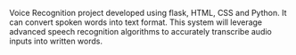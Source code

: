 Voice Recognition project developed using flask, HTML, CSS and Python. It can convert spoken words into text format. This system will leverage advanced speech recognition algorithms to accurately transcribe audio inputs into written words.
